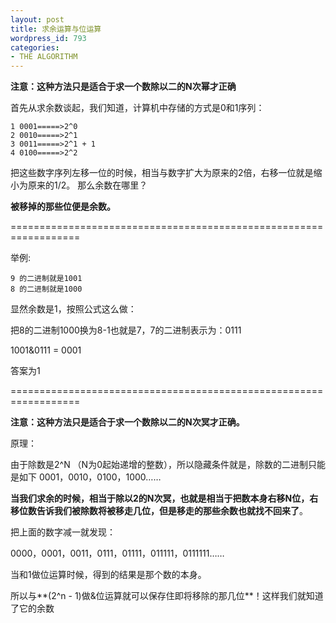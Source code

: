 ```yaml
---
layout: post
title: 求余运算与位运算
wordpress_id: 793
categories:
- THE ALGORITHM
---
```


**注意：这种方法只是适合于求一个数除以二的N次幂才正确**

首先从求余数谈起，我们知道，计算机中存储的方式是0和1序列：

    1 0001=====>2^0
    2 0010=====>2^1
    3 0011=====>2^1 + 1
    4 0100=====>2^2
    
把这些数字序列左移一位的时候，相当与数字扩大为原来的2倍，右移一位就是缩小为原来的1/2。
那么余数在哪里？

**被移掉的那些位便是余数。**

==================================================================

举例:

    9 的二进制就是1001
    8 的二进制就是1000

显然余数是1，按照公式这么做：

把8的二进制1000换为8-1也就是7，7的二进制表示为：0111

1001&0111 = 0001

答案为1

==================================================================

**注意：这种方法只是适合于求一个数除以二的N次冥才正确。**

原理：

由于除数是2^N （N为0起始递增的整数），所以隐藏条件就是，除数的二进制只能是如下
0001，0010，0100，1000……

**当我们求余的时候，相当于除以2的N次冥，也就是相当于把数本身右移N位，右移位数告诉我们被除数将被移走几位，但是移走的那些余数也就找不回来了**。

把上面的数字减一就发现：

0000，0001，0011，0111，01111，011111，0111111……

当和1做位运算时候，得到的结果是那个数的本身。

所以与**(2^n - 1)做&位运算就可以保存住即将移除的那几位**！这样我们就知道了它的余数

